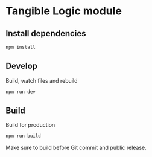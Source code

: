 # Tangible Logic module

## Install dependencies

```sh
npm install
```

## Develop

Build, watch files and rebuild

```sh
npm run dev
```

## Build

Build for production

```sh
npm run build
```

Make sure to build before Git commit and public release.
